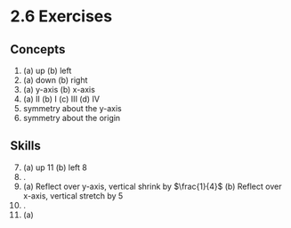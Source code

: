 # 2.6 Exercises

## Concepts

1. (a) up (b) left
2. (a) down (b) right
3. (a) y-axis (b) x-axis
4. (a) II (b) I (c) III (d) IV
5. symmetry about the y-axis
6. symmetry about the origin

## Skills

7. (a) up 11 (b) left 8
8. .
9. (a) Reflect over y-axis, vertical shrink by $\frac{1}{4}$ (b) Reflect over x-axis, vertical stretch by $5$
10. .
11. (a)